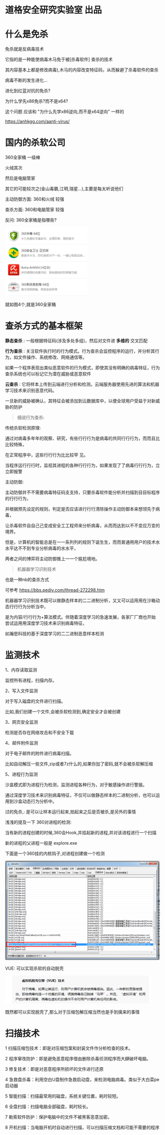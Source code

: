 # 道格安全研究实验室 出品

# 什么是免杀

免杀就是反病毒技术

它指的是一种能使病毒木马免于被[杀毒软件] 查杀的技术

其内容基本上都是修改病毒),木马的内容改变特征码，从而躲避了杀毒软件的查杀



病毒不断的发生进化...

进化到红蓝对抗的免杀?



为什么学先x86免杀?而不是x64?

这个问题 应该和 "为什么先学x86逆向,而不是x64逆向" 一样的

https://anhkgg.com/aanti-virus/

# 国内的杀软公司

360全家桶 一级棒

火绒其次

然后是电脑管家

其它的可能较次之(金山毒霸,江明,瑞星...),主要是每太听说他们



主动防御方面: 360和火绒 较强

查杀方面: 360和电脑管家 较强

反问: 360全家桶是指哪些?

![image-20230724213237229](img/image-20230724213237229.png)

就如图4个,就是360全家桶



# 查杀方式的基本框架 



**静态查杀**  : 一般根据特征码(涉及多处多组)，然后对文件进 **多维的** 交叉匹配 

**行为查杀**  : 关注软件执行时的行为模式。行为查杀会监控程序的运行，并分析其行为，如文件操作、系统修改、网络通信等。

如果一个程序表现出类似恶意软件的行为模式，即使其没有明确的病毒特征，行为查杀系统也可以标记它为潜在威胁或恶意软件

**云查杀**    :  它将样本上传到云端进行分析和检测。云端服务器使用先进的算法和机器学习技术来识别恶意代码。

一旦新的威胁被确认，其特征会被添加到云数据库中，以便全球用户受益于对新威胁的防护







>    细说行为查杀:



传统杀软检测原理:

通过对病毒多年年的观察、研究，有些行行行为是病毒的共同行行行为，而而且比比较特殊，

在正常程序中，这些行行行为比比较罕 见。

当程序运行行行时，监视其进程的各种行行行为，如果发现了了病毒行行行为，立立即报警



主动防御:

主动防御并不不需要病毒特征码支支持，只要杀毒软件能分析并扫描到目目标程序的行行行为，

并根据预先设定的规则，判定是否应该进行行行清除操作主动防御本来想领先于病毒，

让杀毒软件自自己己变成安全工工程师来分析病毒，从而而达到以不不变应万变的境界。

但是，计算机的智能总是在一一系列列的规则下诞生生，而而普通用用户的技术水水平达不不到专业分析病毒的水水平，

两者之间的博弈将主动防御推上一一个尴尬境地。





>   机器器学习识别技术

也是一种nb的查杀方式

可参考 https://bbs.pediy.com/thread-272298.htm

机器器学习识别技术既可以做静态样本的二二进制分析，又又可以运用用在沙箱动态行行行为分析当中，

是为内容/行行行为+算法模式。伴随着深度学习的急速发展，各家厂厂商也开始尝试运用用深度学习技术来识别病毒特征，

如瀚思科技的基于深度学习的二二进制恶意样本检测



# 监测技术



1、内存读取监测

监控所有进程，扫描内存。



2、写入文件监测

对于写入磁盘的文件进行扫描。

比如,我们创建一个文件,会被杀软检测到,确定安全才会被创建




3、网页安全监测

检测是否存在网络攻击和不安全下载



4、邮件附件监测

对于电子邮件的附件进行病毒扫描。

比如自动解压一些文件,zip或者7z什么的,如果你加了密码,就不会被杀软解压缩



5、进程行为监测

沙盒模式即为进程行为检测，监测进程各种行为，对于敏感操作进行警报。



通过深度学习技术来识别病毒特征，不仅可以做静态样本的二进制分析，也可以运用到沙盒动态行为分析中。

过的免杀,: 是可以让样本运行起来,拍起来之后是否被杀,是另外的事情



浅浅的提及一下 360对进程的检测:

当有新的进程创建的时候,360会Hook,并挂起新的进程,并对该进程进行一个扫描

新的进程的父进程一般是 explore.exe



下面是一个360挂的内核钩子,对进程创建做一个检测



![image-20230724095625828](img/image-20230724095625828.png)



VUE: 可以实现杀软的自动脱壳

![image-20230724111834892](img/image-20230724111834892.png)

既然都可以实现脱壳了,那么对于压缩包解压缩当然也是手到擒来的事情









# 扫描技术



1 扫描压缩包技术：即是对压缩包案和封装文件作分析检查的技术。

2 程序窜改防护：即是避免恶意程序借由删除杀毒侦测程序而大肆破坏电脑。

3 修复技术：即是对恶意程序所损坏的文件进⾏还原

4 急救盘杀毒：利用空白U盘制作急救启动盘，来检测电脑病毒。类似于大白菜pe启动器

5 智能扫描：扫描最常用的磁盘，系统关键位置，耗时较短。

6 全盘扫描：扫描电脑全部磁盘，耗时较长。

7 勒索软件防护：保护电脑中的文件不被⿊客恶意加密。

8 开机扫描：当电脑开机时自动进行扫描，可以扫描压缩文档和可能不需要的程序







